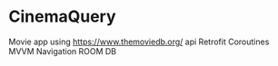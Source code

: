 # CinemaQuery
Movie app using https://www.themoviedb.org/ api
Retrofit
Coroutines
MVVM
Navigation
ROOM DB
